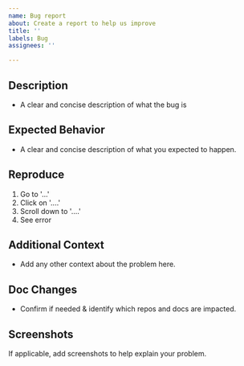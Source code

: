 ```yaml
---
name: Bug report
about: Create a report to help us improve
title: ''
labels: Bug
assignees: ''

---
```


## Description
- A clear and concise description of what the bug is

## Expected Behavior
- A clear and concise description of what you expected to happen.

## Reproduce
1. Go to '...'
2. Click on '....'
3. Scroll down to '....'
4. See error

## Additional Context
- Add any other context about the problem here.

## Doc Changes
- Confirm if needed & identify which repos and docs are impacted.

## Screenshots
If applicable, add screenshots to help explain your problem.
